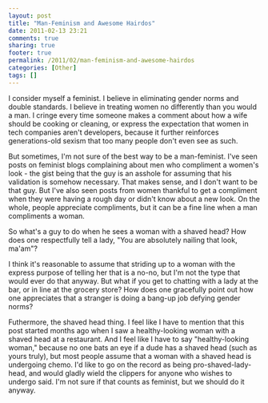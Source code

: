 ```yaml
---
layout: post
title: "Man-Feminism and Awesome Hairdos"
date: 2011-02-13 23:21
comments: true
sharing: true
footer: true
permalink: /2011/02/man-feminism-and-awesome-hairdos
categories: [Other]
tags: []
---
```

I consider myself a feminist. I believe in eliminating gender norms and double standards. I believe in treating women no differently than you would a man. I cringe every time someone makes a comment about how a wife should be cooking or cleaning, or express the expectation that women in tech companies aren't developers, because it further reinforces generations-old sexism that too many people don't even see as such.

But sometimes, I'm not sure of the best way to be a man-feminist. I've seen posts on feminist blogs complaining about men who compliment a women's look - the gist being that the guy is an asshole for assuming that his validation is somehow necessary. That makes sense, and I don't want to be that guy. But I've also seen posts from women thankful to get a compliment when they were having a rough day or didn't know about a new look. On the whole, people appreciate compliments, but it can be a fine line when a man compliments a woman.

So what's a guy to do when he sees a woman with a shaved head? How does one respectfully tell a lady, "You are absolutely nailing that look, ma'am"?

I think it's reasonable to assume that striding up to a woman with the express purpose of telling her that is a no-no, but I'm not the type that would ever do that anyway. But what if you get to chatting with a lady at the bar, or in line at the grocery store? How does one gracefully point out how one appreciates that a stranger is doing a bang-up job defying gender norms?

Futhermore, the shaved head thing. I feel like I have to mention that this post started months ago when I saw a healthy-looking woman with a shaved head at a restaurant. And I feel like I have to say "healthy-looking woman," because no one bats an eye if a dude has a shaved head (such as yours truly), but most people assume that a woman with a shaved head is undergoing chemo. I'd like to go on the record as being pro-shaved-lady-head, and would gladly wield the clippers for anyone who wishes to undergo said. I'm not sure if that counts as feminist, but we should do it anyway.